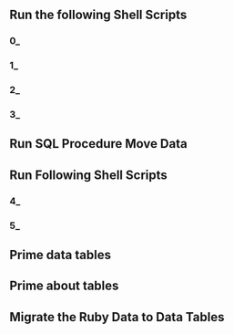 ## Run the following Shell Scripts

### 0_
### 1_
### 2_
### 3_

## Run SQL Procedure Move Data

## Run Following Shell Scripts

### 4_
### 5_

## Prime data tables

## Prime about tables

## Migrate the Ruby Data to Data Tables





